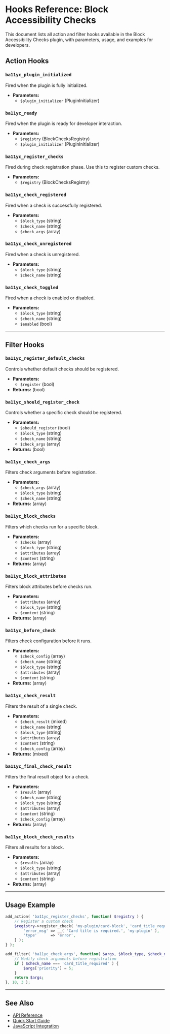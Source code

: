 # Hooks Reference: Block Accessibility Checks

This document lists all action and filter hooks available in the Block Accessibility Checks plugin, with parameters, usage, and examples for developers.

## Action Hooks

### `ba11yc_plugin_initialized`
Fired when the plugin is fully initialized.
- **Parameters:**
  - `$plugin_initializer` (PluginInitializer)

### `ba11yc_ready`
Fired when the plugin is ready for developer interaction.
- **Parameters:**
  - `$registry` (BlockChecksRegistry)
  - `$plugin_initializer` (PluginInitializer)

### `ba11yc_register_checks`
Fired during check registration phase. Use this to register custom checks.
- **Parameters:**
  - `$registry` (BlockChecksRegistry)

### `ba11yc_check_registered`
Fired when a check is successfully registered.
- **Parameters:**
  - `$block_type` (string)
  - `$check_name` (string)
  - `$check_args` (array)

### `ba11yc_check_unregistered`
Fired when a check is unregistered.
- **Parameters:**
  - `$block_type` (string)
  - `$check_name` (string)

### `ba11yc_check_toggled`
Fired when a check is enabled or disabled.
- **Parameters:**
  - `$block_type` (string)
  - `$check_name` (string)
  - `$enabled` (bool)

---

## Filter Hooks

### `ba11yc_register_default_checks`
Controls whether default checks should be registered.
- **Parameters:**
  - `$register` (bool)
- **Returns:** (bool)

### `ba11yc_should_register_check`
Controls whether a specific check should be registered.
- **Parameters:**
  - `$should_register` (bool)
  - `$block_type` (string)
  - `$check_name` (string)
  - `$check_args` (array)
- **Returns:** (bool)

### `ba11yc_check_args`
Filters check arguments before registration.
- **Parameters:**
  - `$check_args` (array)
  - `$block_type` (string)
  - `$check_name` (string)
- **Returns:** (array)

### `ba11yc_block_checks`
Filters which checks run for a specific block.
- **Parameters:**
  - `$checks` (array)
  - `$block_type` (string)
  - `$attributes` (array)
  - `$content` (string)
- **Returns:** (array)

### `ba11yc_block_attributes`
Filters block attributes before checks run.
- **Parameters:**
  - `$attributes` (array)
  - `$block_type` (string)
  - `$content` (string)
- **Returns:** (array)

### `ba11yc_before_check`
Filters check configuration before it runs.
- **Parameters:**
  - `$check_config` (array)
  - `$check_name` (string)
  - `$block_type` (string)
  - `$attributes` (array)
  - `$content` (string)
- **Returns:** (array)

### `ba11yc_check_result`
Filters the result of a single check.
- **Parameters:**
  - `$check_result` (mixed)
  - `$check_name` (string)
  - `$block_type` (string)
  - `$attributes` (array)
  - `$content` (string)
  - `$check_config` (array)
- **Returns:** (mixed)

### `ba11yc_final_check_result`
Filters the final result object for a check.
- **Parameters:**
  - `$result` (array)
  - `$check_name` (string)
  - `$block_type` (string)
  - `$attributes` (array)
  - `$content` (string)
  - `$check_config` (array)
- **Returns:** (array)

### `ba11yc_block_check_results`
Filters all results for a block.
- **Parameters:**
  - `$results` (array)
  - `$block_type` (string)
  - `$attributes` (array)
  - `$content` (string)
- **Returns:** (array)

---

## Usage Example

```php
add_action( 'ba11yc_register_checks', function( $registry ) {
    // Register a custom check
    $registry->register_check( 'my-plugin/card-block', 'card_title_required', [
        'error_msg' => __( 'Card title is required.', 'my-plugin' ),
        'type'      => 'error',
    ] );
} );

add_filter( 'ba11yc_check_args', function( $args, $block_type, $check_name ) {
    // Modify check arguments before registration
    if ( $check_name === 'card_title_required' ) {
        $args['priority'] = 5;
    }
    return $args;
}, 10, 3 );
```

---

## See Also
- [API Reference](./api-reference.md)
- [Quick Start Guide](./quick-start.md)
- [JavaScript Integration](./js-integration.md)

